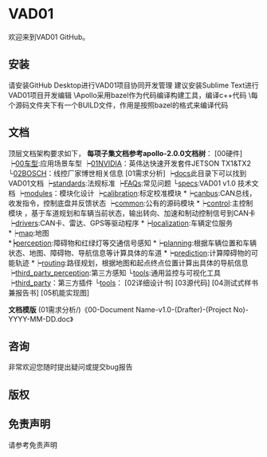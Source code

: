 # VAD01

欢迎来到VAD01 GitHub。

## 安装
请安装GitHub Desktop进行VAD01项目协同开发管理
建议安装Sublime Text进行VAD01项目开发编辑
\\Apollo采用bazel作为代码编译构建工具，编译c++代码
\\每个源码文件夹下有一个BUILD文件，作用是按照bazel的格式来编译代码

## 文档
顶层文档架构要求如下，
**每项子集文档参考apollo-2.0.0文档树**：
[00硬件]
   ┝[00车型](00硬件/00车型/):应用场景车型
   ┝[01NVIDIA](00硬件/01NVIDIA/)：英伟达快速开发套件JETSON TX1&TX2
   └[02BOSCH](00硬件/02BOSCH/)：线控厂家博世相关信息
[01需求分析]
   ┝[docs](01需求分析/docs/)此目录下可以找到VAD01文档
       ┝[standards](01需求分析/docs/standards/):法规标准
       ┝[FAQs](01需求分析/docs/FAQs/):常见问题
       └[specs](01需求分析/docs/specs/):VAD01 v1.0 技术文档
   ┝[modules](01需求分析/modules/)：模块化设计
       ┝[calibration](01需求分析/modules/calibration/):标定校准模块
      *┝[canbus](01需求分析/modules/canbus/):CAN总线，收发指令，控制底盘并反馈状态
       ┝[common](01需求分析/modules/commmon/):公有的源码模块
      *┝[control](01需求分析/modules/control/):主控制模块 ，基于车道规划和车辆当前状态，输出转向、加速和制动控制信号到CAN卡
       ┝[drivers](01需求分析/modules/drivers/):CAN卡、雷达、GPS等驱动程序
      *┝[localization](01需求分析/modules/localization/):车辆定位服务
      *┝[map](01需求分析/modules/map/):地图      
      *┝[perception](01需求分析/modules/perception):障碍物和红绿灯等交通信号感知
      *┝[planning](01需求分析/modules/planning/):根据车辆位置和车辆状态、地图、障碍物、导航信息等计算具体的车道
      *┝[prediction](01需求分析/modules/prediction/):计算障碍物的可能轨迹
      *┝[routing](01需求分析/modules/routing/):路径规划，根据地图和起点终点位置计算出具体的导航信息
       ┝[third_party_perception](01需求分析/modules/third_party_perception/):第三方感知
       └[tools](01需求分析/modules/tools/):通用监控与可视化工具
   ┝[third_party](01需求分析/third_party/)：第三方插件
   └[tools](01需求分析/tools/)：
[02详细设计书]
[03源代码]
[04测试式样书兼报告书]
[05机能实现图]

**文档模版**
(01需求分析/)《00-Document Name-v1.0-(Drafter)-(Project No)-YYYY-MM-DD.doc》

## 咨询

非常欢迎您随时提出疑问或提交bug报告

## 版权


## 免责声明
请参考免责声明
